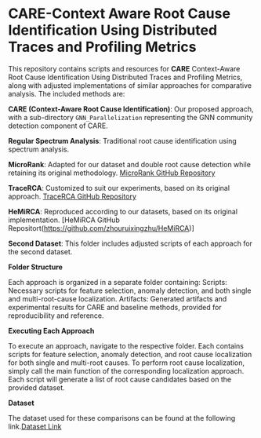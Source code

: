 # CARE-Context Aware Root Cause Identification Using Distributed Traces and Profiling Metrics

This repository contains scripts and resources for **CARE** Context-Aware Root Cause Identification Using Distributed Traces and Profiling Metrics, along with adjusted implementations of similar approaches for comparative analysis. The included methods are:

**CARE (Context-Aware Root Cause Identification)**: Our proposed approach, with a sub-directory `GNN_Parallelization` representing the GNN community detection component of CARE.

**Regular Spectrum Analysis**: Traditional root cause identification using spectrum analysis.

**MicroRank**: Adapted for our dataset and double root cause detection while retaining its original methodology. [MicroRank GitHub Repository](https://github.com/IntelligentDDS/MicroRank/tree/main)

**TraceRCA**: Customized to suit our experiments, based on its original approach. [TraceRCA GitHub Repository](https://github.com/NetManAIOps/TraceRCA)

**HeMiRCA**: Reproduced according to our datasets, based on its original implementation. [HeMiRCA GitHub Repositort(https://github.com/zhouruixingzhu/HeMiRCA)]

**Second Dataset**: This folder includes adjusted scripts of each approach for the second dataset.



**Folder Structure**

Each approach is organized in a separate folder containing:
Scripts: Necessary scripts for feature selection, anomaly detection, and both single and multi-root-cause localization.
Artifacts: Generated artifacts and experimental results for CARE and baseline methods, provided for reproducibility and reference.



**Executing Each Approach**

To execute an approach, navigate to the respective folder. Each contains scripts for feature selection, anomaly detection, and root cause localization for both single and multi-root causes. To perform root cause localization, simply call the main function of the corresponding localization approach. Each script will generate a list of root cause candidates based on the provided dataset.



**Dataset**

The dataset used for these comparisons can be found at the following link.[Dataset Link](https://onedrive.live.com/?authkey=%21AAUszKmCUiodw94&id=BF4BCE76A3C5838D%21108&cid=BF4BCE76A3C5838D)
